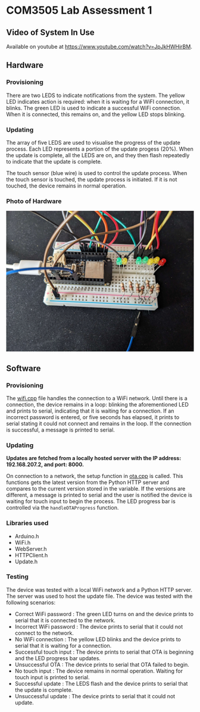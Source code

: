 # COM3505 Lab Assessment 1

## Video of System In Use
Available on youtube at https://www.youtube.com/watch?v=JpJkHWHirBM.

## Hardware
### Provisioning
There are two LEDS to indicate notifications from the system. The yellow LED indicates action is required: when it is waiting for a WiFI connection, it blinks. The green LED is used to indicate a successful WiFi connection. When it is connected, this remains on, and the yellow LED stops blinking. 

### Updating
The array of five LEDS are used to visualise the progress of the update process. Each LED represents a portion of the update progess (20%). When the update is complete, all the LEDS are on, and they then flash repeatedly to indicate that the update is complete. 

The touch sensor (blue wire) is used to control the update process. When the touch sensor is touched, the update process is initiated. If it is not touched, the device remains in normal operation.

### Photo of Hardware
![](hardware_photo.jpg)

## Software
### Provisioning
The [wifi.cpp](PrAndUpThing/wifi.cpp) file handles the connection to a WiFi network. Until there is a connection, the device remains in a loop: blinking the aforementioned LED and prints to serial, indicating that it is waiting for a connection. If an incorrect password is entered, or five seconds has elapsed, it prints to serial stating it could not connect and remains in the loop. If the connection is successful, a message is printed to serial.

### Updating
**Updates are fetched from a locally hosted server with the IP address: 192.168.207.2, and port: 8000.**

On connection to a network, the setup function in [ota.cpp](PrAndUpThing/ota.cpp) is called. This functions gets the latest version from the Python HTTP server and compares to the current version stored in the variable. If the versions are different, a message is printed to serial and the user is notified the device is waiting for touch input to begin the process. The LED progress bar is controlled via the `handleOTAProgress` function. 

### Libraries used
- Arduino.h
- WiFi.h
- WebServer.h
- HTTPClient.h
- Update.h

### Testing
The device was tested with a local WiFi network and a Python HTTP server. The server was used to host the update file. The device was tested with the following scenarios:
- Correct WiFi password : The green LED turns on and the device prints to serial that it is connected to the network.
- Incorrect WiFi password : The device prints to serial that it could not connect to the network.
- No WiFi connection : The yellow LED blinks and the device prints to serial that it is waiting for a connection.
- Successful touch input : The device prints to serial that OTA is beginning and the LED progress bar updates.
- Unsuccessful OTA : The device prints to serial that OTA failed to begin.
- No touch input : The device remains in normal operation. Waiting for touch input is printed to serial.
- Successful update : The LEDS flash and the device prints to serial that the update is complete.
- Unsuccessful update : The device prints to serial that it could not update.
